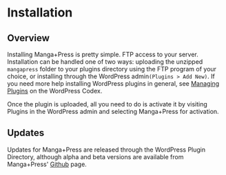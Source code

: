# Installation

## Overview

Installing Manga+Press is pretty simple. FTP access to your server. Installation can be handled one of two ways: uploading the unzipped `mangapress` folder to your plugins directory using the FTP program of your choice, or installing through the WordPress admin`(Plugins > Add New)`. If you need more help installing WordPress plugins in general, see [Managing Plugins](http://codex.wordpress.org/Managing_Plugins) on the WordPress Codex.

Once the plugin is uploaded, all you need to do is activate it by visiting Plugins in the WordPress admin and selecting Manga+Press for activation.

## Updates

Updates for Manga+Press are released through the WordPress Plugin Directory, although alpha and beta versions are available from Manga+Press' [Github](http://www.github.com/jesgs/mangapress) page.


